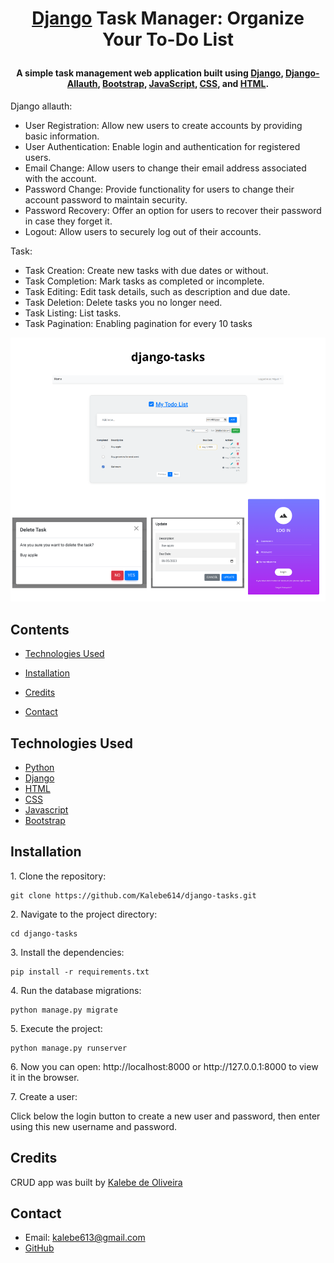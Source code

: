 # <p align="center">[Django] Task Manager: Organize Your To-Do List</p>

[django-allauth]: https://django-allauth.readthedocs.io/en/latest/

[django]: https://docs.djangoproject.com/en/4.2/

[python]: https://docs.python.org/3/

[html]: https://developer.mozilla.org/en-US/docs/Web/HTML

[css]: https://developer.mozilla.org/en-US/docs/Web/CSS

[javascript]: https://developer.mozilla.org/en-US/docs/Web/JavaScript

[bootstrap]: https://getbootstrap.com/

[my_github]: [https://github.com/Kalebe614](https://kalebe614.github.io/)

#### <p align="center">A simple task management web application built using [Django], [Django-Allauth], [Bootstrap], [JavaScript], [CSS], and [HTML].

Django allauth:

- User Registration: Allow new users to create accounts by providing basic information.
- User Authentication: Enable login and authentication for registered users.
- Email Change: Allow users to change their email address associated with the account.
- Password Change: Provide functionality for users to change their account password to maintain security.
- Password Recovery: Offer an option for users to recover their password in case they forget it.
- Logout: Allow users to securely log out of their accounts.</p>

Task:

- Task Creation: Create new tasks with due dates or without.
- Task Completion: Mark tasks as completed or incomplete.
- Task Editing: Edit task details, such as description and due date.
- Task Deletion: Delete tasks you no longer need.
- Task Listing: List tasks.
- Task Pagination: Enabling pagination for every 10 tasks

![Img_Project](tasks.png)



## Contents

- [Technologies Used](#technologies-used)

- [Installation](#installation)

- [Credits](#credits)

- [Contact](#contact)

## Technologies Used

- [Python][python]
- [Django][django]
- [HTML][html]
- [CSS][css]
- [Javascript][javascript]
- [Bootstrap][bootstrap]

## Installation

<p>1. Clone the repository:

```
git clone https://github.com/Kalebe614/django-tasks.git
```

</p>

<p>
2. Navigate to the project directory:

```
cd django-tasks
```
</p> 
 
<p>
3. Install the dependencies:

```
pip install -r requirements.txt
```
</p>
<p>
4. Run the database migrations:

```
python manage.py migrate
```

<p>
5. Execute the project:

```
python manage.py runserver
```
</p>
<p>
6. Now you can open: http://localhost:8000 or http://127.0.0.1:8000 to view it in the browser.
</p>
<p>
7. Create a user:
</p>
<p>
Click below the login button to create a new user and password, then enter using this new username and password.
</p>



## Credits
CRUD app was built by [Kalebe de Oliveira][my_github]

## Contact
- Email: <a ref="mailto:kalebe613@gmail.com">kalebe613@gmail.com</a>
- [GitHub](https://github.com/Kalebe614)

